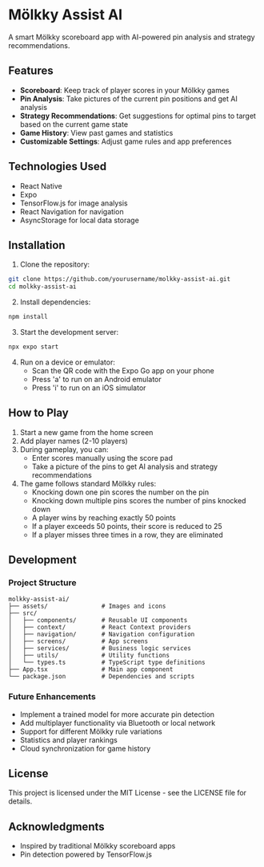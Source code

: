 # Mölkky Assist AI

A smart Mölkky scoreboard app with AI-powered pin analysis and strategy recommendations.

## Features

- **Scoreboard**: Keep track of player scores in your Mölkky games
- **Pin Analysis**: Take pictures of the current pin positions and get AI analysis
- **Strategy Recommendations**: Get suggestions for optimal pins to target based on the current game state
- **Game History**: View past games and statistics
- **Customizable Settings**: Adjust game rules and app preferences

## Technologies Used

- React Native
- Expo
- TensorFlow.js for image analysis
- React Navigation for navigation
- AsyncStorage for local data storage

## Installation

1. Clone the repository:
```bash
git clone https://github.com/yourusername/molkky-assist-ai.git
cd molkky-assist-ai
```

2. Install dependencies:
```bash
npm install
```

3. Start the development server:
```bash
npx expo start
```

4. Run on a device or emulator:
   - Scan the QR code with the Expo Go app on your phone
   - Press 'a' to run on an Android emulator
   - Press 'i' to run on an iOS simulator

## How to Play

1. Start a new game from the home screen
2. Add player names (2-10 players)
3. During gameplay, you can:
   - Enter scores manually using the score pad
   - Take a picture of the pins to get AI analysis and strategy recommendations
4. The game follows standard Mölkky rules:
   - Knocking down one pin scores the number on the pin
   - Knocking down multiple pins scores the number of pins knocked down
   - A player wins by reaching exactly 50 points
   - If a player exceeds 50 points, their score is reduced to 25
   - If a player misses three times in a row, they are eliminated

## Development

### Project Structure

```
molkky-assist-ai/
├── assets/               # Images and icons
├── src/
│   ├── components/       # Reusable UI components
│   ├── context/          # React Context providers
│   ├── navigation/       # Navigation configuration
│   ├── screens/          # App screens
│   ├── services/         # Business logic services
│   ├── utils/            # Utility functions
│   └── types.ts          # TypeScript type definitions
├── App.tsx               # Main app component
└── package.json          # Dependencies and scripts
```

### Future Enhancements

- Implement a trained model for more accurate pin detection
- Add multiplayer functionality via Bluetooth or local network
- Support for different Mölkky rule variations
- Statistics and player rankings
- Cloud synchronization for game history

## License

This project is licensed under the MIT License - see the LICENSE file for details.

## Acknowledgments

- Inspired by traditional Mölkky scoreboard apps
- Pin detection powered by TensorFlow.js
